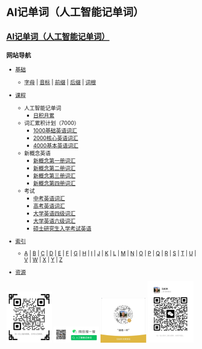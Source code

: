 # AI记单词（人工智能记单词）

## [AI记单词（人工智能记单词）](https://www.xianglesong.com)

### 网站导航

* [基础](/课程/基础/README.md)
  * [字母](/课程/基础/字母/README.md) | [音标](/课程/基础/音标/README.md) | [前缀](/课程/基础/前缀/README.md) | [后缀](/课程/基础/后缀/README.md) | [词根](/课程/基础/词根/README.md)

* [课程](/课程/README.md)
  * 人工智能记单词
    * [日积月累](/课程/日积月累/README.md)
  * 词汇累积计划（7000）
    * [1000基础英语词汇](/课程/词汇累积计划/1000基础英语词汇/README.md)
    * [2000核心英语词汇](/课程/词汇累积计划/2000核心英语词汇/README.md)
    * [4000基本英语词汇](/课程/词汇累积计划/4000基本英语词汇/README.md)
  * 新概念英语
    * [新概念第一册词汇](/课程/新概念英语/新概念英语第一册/新概念英语第一册词汇/README.md)
    * [新概念第二册词汇](/课程/新概念英语/新概念英语第二册/新概念英语第二册词汇/README.md)
    * [新概念第三册词汇](/课程/新概念英语/新概念英语第三册/新概念英语第三册词汇/README.md)
    * [新概念第四册词汇](/课程/新概念英语/新概念英语第四册/新概念英语第四册词汇/README.md)
  * 考试
    * [中考英语词汇](/课程/中考/中考英语/中考英语词汇/README.md)
    * [高考英语词汇](/课程/高考/高考英语/高考英语词汇/README.md)
    * [大学英语四级词汇](/课程/大学英语四级/大学英语四级词汇/README.md)
    * [大学英语六级词汇](/课程/大学英语六级/大学英语六级词汇/README.md)
    * [硕士研究生入学考试英语](/课程/考研/硕士研究生入学考试词汇/README.md)

* [索引](/课程/单词/README.md)
  * [A](/课程/单词/A/README.md) | [B](/课程/单词/B/README.md) | [C](/课程/单词/C/README.md) | [D](/课程/单词/D/README.md) | [E](/课程/单词/E/README.md) | [F](/课程/单词/F/README.md) | [G](/课程/单词/G/README.md) | [H](/课程/单词/H/README.md) | [I](/课程/单词/I/README.md) | [J](/课程/单词/J/README.md) | [K](/课程/单词/K/README.md) | [L](/课程/单词/L/README.md) | [M](/课程/单词/M/README.md) | [N](/课程/单词/N/README.md) | [O](/课程/单词/O/README.md) | [P](/课程/单词/P/README.md) | [Q](/课程/单词/Q/README.md) | [R](/课程/单词/R/README.md) | [S](/课程/单词/S/README.md) | [T](/课程/单词/T/README.md) | [U](/课程/单词/U/README.md) | [V](/课程/单词/V/README.md) | [W](/课程/单词/W/README.md) | [X](/课程/单词/X/README.md) | [Y](/课程/单词/Y/README.md) | [Z](/课程/单词/Z/README.md)

* [资源](/资源/README.md)

<img src="images/xianglesong.png" width="24%" alt="AI记单词网址"/>
<img src="images/wx_word_sub.png" width="24%" alt="AI记单词微信公众号"/>
<img src="images/wx_bonus.jpeg" width="24%" alt="请喝一杯"/>
<img src="images/wx_marulin.jpeg" width="24%" alt="马如林的微信"/>
